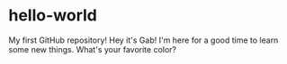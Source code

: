 # hello-world
My first GitHub repository!
Hey it's Gab! I'm here for a good time to learn some new things. 
What's your favorite color? 

